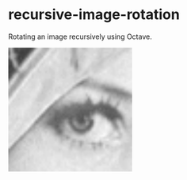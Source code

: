 # recursive-image-rotation
Rotating an image recursively using Octave.

<img src="/lena.gif" width="250" height="250"/>
